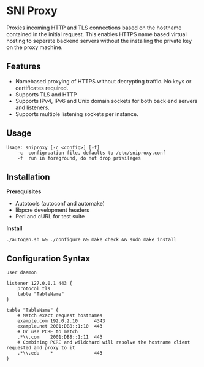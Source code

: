 SNI Proxy
=========

Proxies incoming HTTP and TLS connections based on the hostname contained in
the initial request. This enables HTTPS name based virtual hosting to seperate
backend servers without the installing the private key on the proxy machine.

Features
--------
+ Namebased proxying of HTTPS without decrypting traffic. No keys or
  certificates required.
+ Supports TLS and HTTP
+ Supports IPv4, IPv6 and Unix domain sockets for both back end servers and
  listeners.
+ Supports multiple listening sockets per instance.

Usage
-----

    Usage: sniproxy [-c <config>] [-f]
        -c  configruation file, defaults to /etc/sniproxy.conf
        -f  run in foreground, do not drop privileges


Installation
------------

**Prerequisites**

+ Autotools (autoconf and automake)
+ libpcre development headers
+ Perl and cURL for test suite
    
**Install**

    ./autogen.sh && ./configure && make check && sudo make install


Configuration Syntax
--------------------

    user daemon

    listener 127.0.0.1 443 {
        protocol tls
        table "TableName"
    }

    table "TableName" {
        # Match exact request hostnames
        example.com 192.0.2.10      4343
        example.net 2001:DB8::1:10  443
        # Or use PCRE to match
        .*\\.com    2001:DB8::1:11  443
        # Combining PCRE and wildchard will resolve the hostname client requested and proxy to it
        .*\\.edu    *               443
    }
